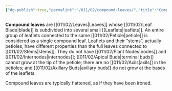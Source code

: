```yaml
---
{"dg-publish":true,"permalink":"/011/02/compound-leaves/","title":"Compound Leaves","tags":["BIOL412"],"noteIcon":"fallback","created":"2024-09-26T13:45:04.077-07:00","updated":"2024-09-26T15:17:00.997-07:00"}
---
```


**Compound leaves** are [[011/02/Leaves\|Leaves]] whose [[011/02/Leaf Blade\|blade]] is subdivided into several small [[Leaflets\|leaflets]]. An entire group of leaflets connected to the same [[011/02/Petiole\|petiole]] is considered as a single compound leaf. Leaflets and their “stems”, actually petioles, have different properties than the full leaves connected to [[011/02/Stems\|stems]]. They do not have [[011/02/Plant Nodes\|nodes]] and [[011/02/Internodes\|internodes]]; [[011/02/Apical Buds\|terminal buds]] cannot grow at the tip of the petiole; there are no [[011/02/Axils\|axils]] in the petioles; and [[011/02/Axillary Buds\|axillary buds]] do not grow at the bases of the leaflets.

Compound leaves are typically flattened, as if they have been ironed.